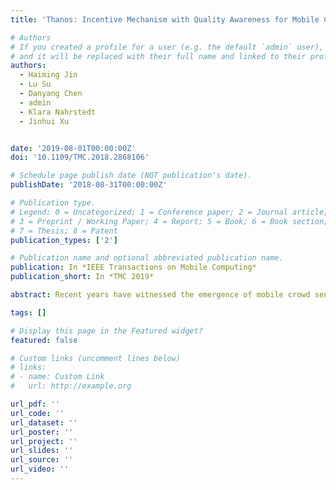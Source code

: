 ```yaml
---
title: 'Thanos: Incentive Mechanism with Quality Awareness for Mobile Crowd Sensing'

# Authors
# If you created a profile for a user (e.g. the default `admin` user), write the username (folder name) here
# and it will be replaced with their full name and linked to their profile.
authors:
  - Haiming Jin
  - Lu Su
  - Danyang Chen
  - admin
  - Klara Nahrstedt
  - Jinhui Xu


date: '2019-08-01T00:00:00Z'
doi: '10.1109/TMC.2018.2868106'

# Schedule page publish date (NOT publication's date).
publishDate: '2018-08-31T00:00:00Z'

# Publication type.
# Legend: 0 = Uncategorized; 1 = Conference paper; 2 = Journal article;
# 3 = Preprint / Working Paper; 4 = Report; 5 = Book; 6 = Book section;
# 7 = Thesis; 8 = Patent
publication_types: ['2']

# Publication name and optional abbreviated publication name.
publication: In *IEEE Transactions on Mobile Computing*
publication_short: In *TMC 2019*

abstract: Recent years have witnessed the emergence of mobile crowd sensing (MCS) systems, which leverage the public crowd equipped with various mobile devices for large scale sensing tasks. In this paper, we study a critical problem in MCS systems, namely, incentivizing worker participation. Different from existing work, we propose an incentive framework for MCS systems, named Thanos, that incorporates a crucial metric, called workers' quality of information (QoI). Due to various factors (e.g., sensor quality and environment noise), the quality of the sensory data contributed by individual workers varies significantly. Obtaining high quality data with little expense is always the ideal of MCS platforms. Technically, our design of Thanos is based on reverse combinatorial auctions. We investigate both the single- and multi-minded combinatorial auction models. For the former, we design a truthful, individual rational, and computationally efficient mechanism that ensures a close-to-optimal social welfare. For the latter, we design an iterative descending mechanism that satisfies individual rationality and computational efficiency, and approximately maximizes the social welfare with a guaranteed approximation ratio. Through extensive simulations, we validate our theoretical analysis on the various desirable properties guaranteed by Thanos.

tags: []

# Display this page in the Featured widget?
featured: false

# Custom links (uncomment lines below)
# links:
# - name: Custom Link
#   url: http://example.org

url_pdf: ''
url_code: ''
url_dataset: ''
url_poster: ''
url_project: ''
url_slides: ''
url_source: ''
url_video: ''
---
```


<!-- {{% callout note %}}
Click the _Cite_ button above to demo the feature to enable visitors to import publication metadata into their reference management software.
{{% /callout %}}

{{% callout note %}}
Create your slides in Markdown - click the _Slides_ button to check out the example.
{{% /callout %}}

Supplementary notes can be added here, including [code, math, and images](https://wowchemy.com/docs/writing-markdown-latex/). -->
